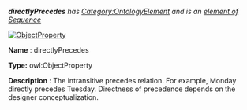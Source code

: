 ___directlyPrecedes__ 
 has
 [Category:OntologyElement](../../Category/OntologyElement "Category:OntologyElement") 
 and is an
 [element of](../../Property/ElementOf "Property:ElementOf") 
[Sequence](../../Submissions/Sequence "Submissions:Sequence")_




  





[![ObjectProperty](../../images/thumb/c/c3/ObjectProperty.gif/45px-ObjectProperty.gif)](../../Image/ObjectProperty.gif "ObjectProperty")


__Name__ 
 : directlyPrecedes
 



__Type:__ 
 owl:ObjectProperty
 



__Description__ 
 : The intransitive precedes relation. For example, Monday directly precedes Tuesday. Directness of precedence depends on the designer conceptualization.
